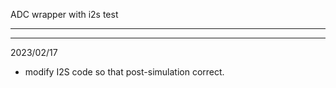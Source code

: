 ADC wrapper with i2s test

-------

---------------



2023/02/17

- modify I2S code so that post-simulation correct.